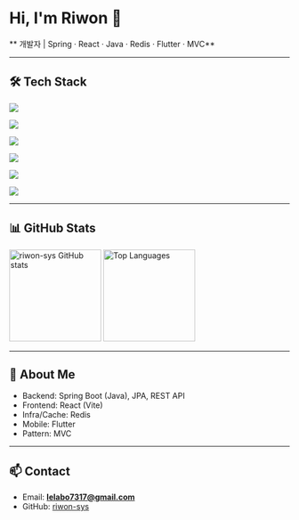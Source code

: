 # Hi, I'm Riwon 👋

** 개발자 | Spring · React · Java · Redis · Flutter · MVC**

---

## 🛠 Tech Stack

<!-- Spring -->
<a href="#"><img src="https://img.shields.io/badge/Spring-6DB33F?style=flat-square&logo=spring&logoColor=white"/></a>
<!-- React -->
<a href="#"><img src="https://img.shields.io/badge/React-61DAFB?style=flat-square&logo=react&logoColor=black"/></a>
<!-- Java -->
<a href="#"><img src="https://img.shields.io/badge/Java-007396?style=flat-square&logo=java&logoColor=white"/></a>
<!-- Redis -->
<a href="#"><img src="https://img.shields.io/badge/Redis-DC382D?style=flat-square&logo=redis&logoColor=white"/></a>
<!-- Flutter -->
<a href="#"><img src="https://img.shields.io/badge/Flutter-02569B?style=flat-square&logo=flutter&logoColor=white"/></a>
<!-- MVC -->
<a href="#"><img src="https://img.shields.io/badge/MVC-Pattern-blue?style=flat-square&logoColor=white"/></a>

---

## 📊 GitHub Stats

<p>
  <img
    src="https://github-readme-stats.vercel.app/api?username=riwon-sys&show_icons=true&include_all_commits=true&count_private=true&theme=default"
    alt="riwon-sys GitHub stats"
    height="165"
  />
  <img
    src="https://github-readme-stats.vercel.app/api/top-langs/?username=riwon-sys&layout=compact&langs_count=8&theme=default"
    alt="Top Languages"
    height="165"
  />
</p>

---

## 🔧 About Me
- Backend: Spring Boot (Java), JPA, REST API  
- Frontend: React (Vite)  
- Infra/Cache: Redis  
- Mobile: Flutter  
- Pattern: MVC  

---

## 📫 Contact
- Email: **lelabo7317@gmail.com**  
- GitHub: [riwon-sys](https://github.com/riwon-sys)  
